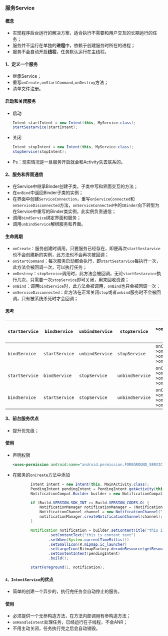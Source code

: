 ### 服务Service

#### 概念

- 实现程序后台运行的解决方案，适合执行不需要和用户交互的长期运行的任务；
- 服务并不运行在单独的**进程**中，依赖于创建服务时所在的进程；
- 服务不会自动开启**线程**，任务默认运行在主线程。

#### 1、定义一个服务

- 继承Service；
- 重写`onCreate,onStartCommand,onDestroy`方法；
- 清单文件注册。

#### 启动和关闭服务

- 启动

  ```java
  Intent startIntent = new Intent(this, MyService.class);
  startSestarvice(startIntent);
  ```

- 关闭

  ```java
  Intent stopIntent = new Intent(this, MyService.class);
  stopService(stopIntent);
  ```

- Ps：现实情况是一旦服务开启就会和Activity失去联系的。

#### 2、服务和界面通信

- 在Service中继承Binder创建子类，子类中写和界面交互的方法；
- 在`onBind`中返回Binder子类的实例；
- 在界面中创建`ServiceConnection`，重写`onServiceConnected`和`onServiceDisconnected`方法，`onServiceConnected`中的`IBinder`向下转型为在Service中重写的Binder类实例，此实例负责通信；
- 调用`bindService`绑定界面和服务；
- 调用`unbindService`解绑服务和界面。

#### 生命周期

- `onCreate`：服务创建时调用，只要服务已经存在，即便再次`startSestarvice`也不会创建新的实例，此方法也不会再次被回调；
- `onStartCommand`：每次服务启动都会执行，即`startSestarvice`每执行一次，此方法会被回调一次，可以执行任务；
- `onDestroy`：`stopService`调用时，此方法会被回调，无论`startSestarvice`执行几次，只需要一次`stopService`即可关闭，用来回收资源；
- `onBind`：调用`bindService`时，此方法会被调用，`onBind`也只会被回调一次；
- `onServiceDisconnected`：此方法在正常关闭`stop`或者`unbind`服务时不会被回调，只有被系统杀死时才会回调；

#### 思考

| `startService` | `bindService`  | `unbindService` | `stopService`   | `onCreate->onStartCommand->onBind->onDestroy` |
| -------------- | -------------- | --------------- | --------------- | --------------------------------------------- |
| `bindService`  | `startService` | `unbindService` | `stopService`   | `onCreate->onBind->onStartCommand->onDestroy` |
| `startService` | `bindService`  | `stopService`   | `unbindService` | `onCreate->onStartCommand->onBind->onDestroy` |
| `bindService`  | `startService` | `stopService`   | `unbindService` | `onCreate->onBind->onStartCommand->onDestroy` |

#### 3、前台服务优点

- 提升优先级；

#### 使用

- 声明权限

  ```xml
  <uses-permission android:name="android.permission.FOREGROUND_SERVICE" />
  ```

- 在服务的`onCreate`方法中添加

  ```java
          Intent intent = new Intent(this, MainActivity.class);
          PendingIntent pendingIntent = PendingIntent.getActivity(this, 0, intent, 0);
          NotificationCompat.Builder builder = new NotificationCompat.Builder(this, "channel_id");
  
          if (Build.VERSION.SDK_INT >= Build.VERSION_CODES.O) {
              NotificationManager notificationManager = (NotificationManager) getSystemService(Context.NOTIFICATION_SERVICE);
              NotificationChannel channel = new NotificationChannel("channel_id", "channel_name", NotificationManager.IMPORTANCE_HIGH);
              notificationManager.createNotificationChannel(channel);
          }
  
          Notification notification = builder.setContentTitle("this is content title")
                  .setContentText("this is content text")
                  .setWhen(System.currentTimeMillis())
                  .setSmallIcon(R.mipmap.ic_launcher)
                  .setLargeIcon(BitmapFactory.decodeResource(getResources(), R.mipmap.ic_launcher))
                  .setContentIntent(pendingIntent)
                  .build();
  
          startForeground(1, notification);
  ```

#### `4、IntentService`的优点

- 简单的创建一个异步的，执行完任务会自动停止的服务。

#### 使用

- 必须提供一个无参构造方法，在方法内部调用有参构造方法；
- `onHandleIntent`处理任务，已经运行在子线程，不会ANR；
- 不用主动关闭，任务执行完之后会自动销毁。
